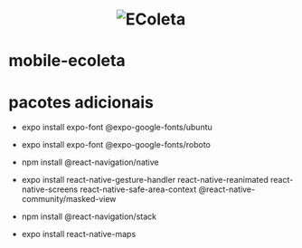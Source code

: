 
<h1 align="center">
    <img alt="EColeta" src="https://user-images.githubusercontent.com/38081852/83580830-6f63e200-a513-11ea-9a27-0a109ec1e4d0.png" />
</h1>

# mobile-ecoleta

# pacotes adicionais
- expo install expo-font @expo-google-fonts/ubuntu
- expo install expo-font @expo-google-fonts/roboto
- npm install @react-navigation/native
- expo install react-native-gesture-handler
    react-native-reanimated 
    react-native-screens 
    react-native-safe-area-context
    @react-native-community/masked-view

- npm install @react-navigation/stack
- expo install react-native-maps
